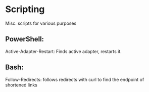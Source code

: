 # Scripting
Misc. scripts for various purposes

## PowerShell:
Active-Adapter-Restart: Finds active adapter, restarts it. 

## Bash: 
Follow-Redirects: follows redirects with curl to find the endpoint of shortened links
